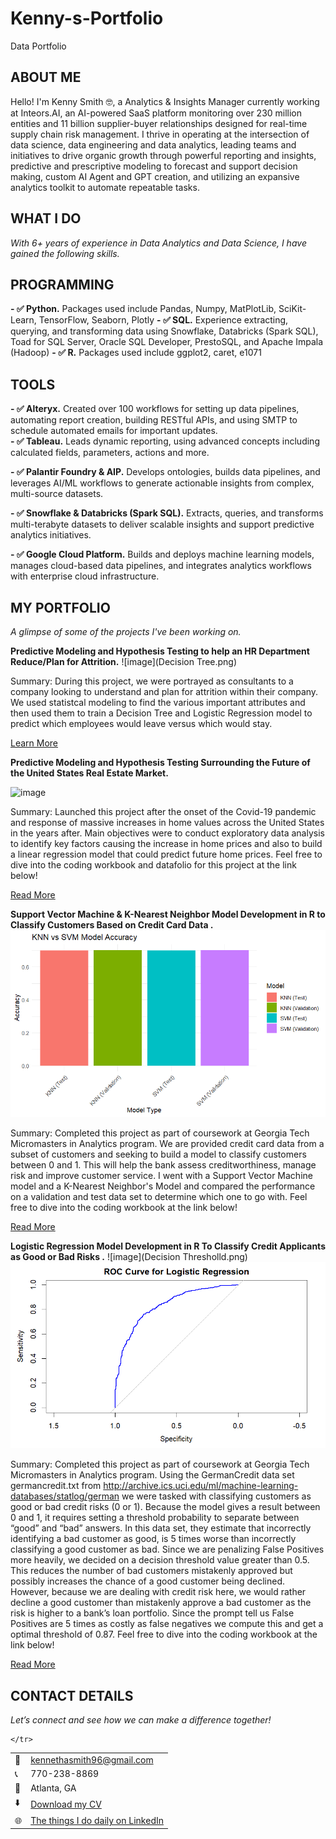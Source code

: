 # Kenny-s-Portfolio
Data Portfolio

<!--Section 1: Introduce your self-->
## ABOUT ME

Hello! I'm Kenny Smith 🤓, a Analytics & Insights Manager currently working at Inteors.AI, an AI-powered SaaS platform monitoring over 230 million entities and 11 billion supplier-buyer relationships designed for real-time supply chain risk management. I thrive in operating at the intersection of data science, data engineering and data analytics, leading teams and initiatives to drive organic growth through powerful reporting and insights, predictive and prescriptive modeling to forecast and support decision making, custom AI Agent and GPT creation, and utilizing an expansive analytics toolkit to automate repeatable tasks. 


<!--Mention your top/relevant skills here - core and soft skills-->
## WHAT I DO

*With 6+ years of experience in Data Analytics and Data Science, I have gained the following skills.*
## PROGRAMMING
**- ✅ Python.**
Packages used include Pandas, Numpy, MatPlotLib, SciKit-Learn, TensorFlow, Seaborn, Plotly 
**- ✅ SQL.**
Experience extracting, querying, and transforming data using Snowflake, Databricks (Spark SQL), Toad for SQL Server, Oracle SQL Developer, PrestoSQL, and Apache Impala (Hadoop) 
**- ✅ R.**
Packages used include ggplot2, caret, e1071

## TOOLS
**- ✅ Alteryx.**
Created over 100 workflows for setting up data pipelines, automating report creation, building RESTful APIs, and using SMTP to schedule automated emails for important updates.  
**- ✅ Tableau.**
Leads dynamic reporting, using advanced concepts including calculated fields, parameters, actions and more. 

**- ✅ Palantir Foundry & AIP.**
Develops ontologies, builds data pipelines, and leverages AI/ML workflows to generate actionable insights from complex, multi-source datasets.

**- ✅ Snowflake & Databricks (Spark SQL).**
Extracts, queries, and transforms multi-terabyte datasets to deliver scalable insights and support predictive analytics initiatives.

**- ✅ Google Cloud Platform.**
Builds and deploys machine learning models, manages cloud-based data pipelines, and integrates analytics workflows with enterprise cloud infrastructure.


<!--Section 2: List 3-4 key projects-->
## MY PORTFOLIO 

*A glimpse of some of the projects I've been working on.*

**Predictive Modeling and Hypothesis Testing to help an HR Department Reduce/Plan for Attrition.**
![image](Decision Tree.png)

Summary: During this project, we were portrayed as consultants to a company looking to understand and plan for attrition within their company. We used statistcal modeling to find the various important attributes and then used them to train a Decision Tree and Logistic Regression model to predict which employees would leave versus which would stay. 


[Learn More](https://drive.google.com/drive/folders/1ilPszHCMcltSQQeigEya-av1lxLnHdla?usp=drive_link)

**Predictive Modeling and Hypothesis Testing Surrounding the Future of the United States Real Estate Market.**

![image](Real_Estate_Modeling.png)








Summary: Launched this project after the onset of the Covid-19 pandemic and response of massive increases in home values across the United States in the years after. Main objectives were to conduct exploratory data analysis to identify key factors causing the increase in home prices and also to build a linear regression model that could predict future home prices. Feel free to dive into the coding workbook and datafolio for this project at the link below!

[Read More](https://drive.google.com/drive/folders/1Ki2uTiqJPgr1ksEgQ4fXv2TIjd1eccV6?usp=drive_link)

**Support Vector Machine & K-Nearest Neighbor Model Development in R to Classify Customers Based on Credit Card Data .**
![image](Rplot05.png)

Summary: Completed this project as part of coursework at Georgia Tech Micromasters in Analytics program. We are provided credit card data from a subset of customers and seeking to build a model to classify customers between 0 and 1. This will help the bank assess creditworthiness, manage risk and improve customer service. I went with a Support Vector Machine model and a K-Nearest Neighbor's Model and compared the performance on a validation and test data set to determine which one to go with. Feel free to dive into the coding workbook at the link below! 

[Read More](https://github.com/KSmithJr/Georgia-Tech-Micromasters--Analytics-Work/blob/7346edd293ca19d80c2ab776c52dd9e8e3bc61ef/Cross-Validation.R)

**Logistic Regression Model Development in R To Classify Credit Applicants as Good or Bad Risks .**
![image](Decision Thresholld.png)
![image](Rplot09.png)

Summary: Completed this project as part of coursework at Georgia Tech Micromasters in Analytics program. Using the GermanCredit data set germancredit.txt from http://archive.ics.uci.edu/ml/machine-learning-databases/statlog/german we were tasked with classifying customers as good or bad credit risks (0 or 1). Because the model gives a result between 0 and 1, it requires setting a threshold probability to separate between “good” and “bad” answers.  In this data set, they estimate that incorrectly identifying a bad customer as good, is 5 times worse than incorrectly classifying a good customer as bad. Since we are penalizing False Positives more heavily, we decided on a decision threshold value greater than 0.5. This reduces the number of bad customers mistakenly approved but possibly increases the chance of a good customer being declined. However, because we are dealing with credit risk here, we would rather decline a good customer than mistakenly approve a bad customer as the risk is higher to a bank’s loan portfolio. Since the prompt tell us False Positives are 5 times as costly as false negatives we compute this and get a optimal threshold of 0.87. Feel free to dive into the coding workbook at the link below! 

[Read More](https://github.com/KSmithJr/Georgia-Tech-Micromasters--Analytics-Work/blob/main/Logistiic%20Regression%20Model-%20Credit%20Risk.R)

## CONTACT DETAILS

*Let’s connect and see how we can make a difference together!*
<table>
  <tbody>
    <tr>
      <td>📧</td>
      <td><a href="mailto:kennethasmith96@gmail.com">kennethasmith96@gmail.com</a></td>
    </tr>
    <tr>
      <td>📞</td>
      <td>770-238-8869</td>
    </tr>
    <tr>
      <td>📍</td>
      <td>Atlanta, GA</td>
    </tr>
    <tr>
      <td>⬇️</td>
      <td><a href="https://github.com/KSmithJr/Kenny-s-Portfolio/blob/af7decba47fcba7f20eda0fe1a60ef8e0f6f2a87/Kenneth%20Smith%20Resume%202025-2026.pdf">Download my CV</a></td>
    </tr>
    <tr>
      <td>🌐</td>
      <td><a href="https://www.linkedin.com/in/kenneth-a-smith/">The things I do daily on LinkedIn</a></td>
    </tr>
    <tr>
     
      
    </tr>
  </tbody>
</table>
